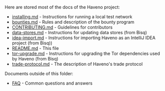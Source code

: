 Here are stored most of the docs of the Haveno project:

- [installing.md](installing.md ) - Instructions for running a local test network
- [bounties.md](bounties.md) - Rules and description of the bounty program
- [CONTRIBUTING.md](CONTRIBUTING.md) - Guidelines for contributors
- [data-stores.md](data-stores.md) - Instructions for updating data stores (from Bisq)
- [idea-import.md](idea-import.md) - Instructions for importing Haveno as an IntelliJ IDEA project (from Bisq))
- [README.md](README.md) - This file
- [tor-upgrade.md](tor-upgrade.md) - Instructions for upgrading the Tor dependencies used by Haveno (from Bisq)
- [trade-protocol.md](trade_protocol/trade-protocol.md) - The description of Haveno's trade protocol

Documents outside of this folder:

- [FAQ](https://github.com/haveno-dex/haveno/wiki/FAQ) - Common questions and answers